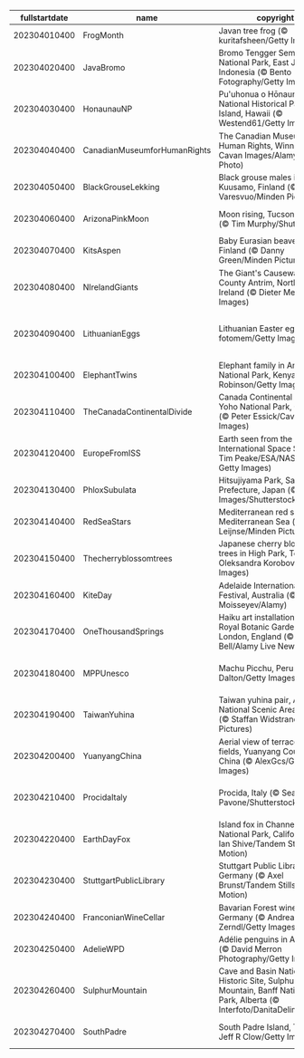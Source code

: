 |fullstartdate|name|copyright|title|image|
|--|--|--|--|--|
202304010400|FrogMonth|Javan tree frog (© kuritafsheen/Getty Images)|Is it green with envy?|![](/en-CA/2023/04/202304010400FrogMonth.jpg)|
202304020400|JavaBromo|Bromo Tengger Semeru National Park, East Java, Indonesia (© Bento Fotography/Getty Images)|Where is this ethereal mountain?|![](/en-CA/2023/04/202304020400JavaBromo.jpg)|
202304030400|HonaunauNP|Pu'uhonua o Hōnaunau National Historical Park, Big Island, Hawaii (© Westend61/Getty Images)|Chasing rainbows|![](/en-CA/2023/04/202304030400HonaunauNP.jpg)|
202304040400|CanadianMuseumforHumanRights|The Canadian Museum for Human Rights, Winnipeg (© Cavan Images/Alamy Stock Photo)|Where are these illuminated walkways?|![](/en-CA/2023/04/202304040400CanadianMuseumforHumanRights.jpg)|
202304050400|BlackGrouseLekking|Black grouse males in Kuusamo, Finland (© Markus Varesvuo/Minden Pictures)|Let’s have a lek, see?|![](/en-CA/2023/04/202304050400BlackGrouseLekking.jpg)|
202304060400|ArizonaPinkMoon|Moon rising, Tucson, Arizona (© Tim Murphy/Shutterstock)|A pink moon over Arizona|![](/en-CA/2023/04/202304060400ArizonaPinkMoon.jpg)|
202304070400|KitsAspen|Baby Eurasian beavers, Finland (© Danny Green/Minden Pictures)|Two hungry baby beavers|![](/en-CA/2023/04/202304070400KitsAspen.jpg)|
202304080400|NIrelandGiants|The Giant's Causeway, County Antrim, Northern Ireland (© Dieter Meyrl/Getty Images)|A legend sprung from the ground|![](/en-CA/2023/04/202304080400NIrelandGiants.jpg)|
202304090400|LithuanianEggs|Lithuanian Easter eggs (© fotomem/Getty Images)|A delightfully ornate Easter display|![](/en-CA/2023/04/202304090400LithuanianEggs.jpg)|
202304100400|ElephantTwins|Elephant family in Amboseli National Park, Kenya (© Diana Robinson/Getty Images)|Strong sibling bonds|![](/en-CA/2023/04/202304100400ElephantTwins.jpg)|
202304110400|TheCanadaContinentalDivide|Canada Continental Divide, Yoho National Park, Canada (© Peter Essick/Cavan Images)|A glimpse of Yoho National Park|![](/en-CA/2023/04/202304110400TheCanadaContinentalDivide.jpg)|
202304120400|EuropeFromISS|Earth seen from the International Space Station (© Tim Peake/ESA/NASA via Getty Images)|A view that’s out of this world|![](/en-CA/2023/04/202304120400EuropeFromISS.jpg)|
202304130400|PhloxSubulata|Hitsujiyama Park, Saitama Prefecture, Japan (© Takashi Images/Shutterstock)|Pretty in pink|![](/en-CA/2023/04/202304130400PhloxSubulata.jpg)|
202304140400|RedSeaStars|Mediterranean red sea stars, Mediterranean Sea (© Hans Leijnse/Minden Pictures)|Stars in daylight|![](/en-CA/2023/04/202304140400RedSeaStars.jpg)|
202304150400|Thecherryblossomtrees|Japanese cherry blossom trees in High Park, Toronto (© Oleksandra Korobova/Getty Images)|A street filled with sakura trees|![](/en-CA/2023/04/202304150400Thecherryblossomtrees.jpg)|
202304160400|KiteDay|Adelaide International Kite Festival, Australia (© Andrey Moisseyev/Alamy)|Go fly a kite!|![](/en-CA/2023/04/202304160400KiteDay.jpg)|
202304170400|OneThousandSprings|Haiku art installation, Kew Royal Botanic Gardens, London, England (© Guy Bell/Alamy Live News)|Poetry in suspense|![](/en-CA/2023/04/202304170400OneThousandSprings.jpg)|
202304180400|MPPUnesco|Machu Picchu, Peru (© Dora Dalton/Getty Images)|A mountaintop cultural wonder|![](/en-CA/2023/04/202304180400MPPUnesco.jpg)|
202304190400|TaiwanYuhina|Taiwan yuhina pair, Alishan National Scenic Area, Taiwan (© Staffan Widstrand/Minden Pictures)|A cuddling pair of Taiwan yuhina|![](/en-CA/2023/04/202304190400TaiwanYuhina.jpg)|
202304200400|YuanyangChina|Aerial view of terraced rice fields, Yuanyang County, China (© AlexGcs/Getty Images)|An iridescent view|![](/en-CA/2023/04/202304200400YuanyangChina.jpg)|
202304210400|ProcidaItaly|Procida, Italy (© Sean Pavone/Shutterstock)|A vibrant, sun-drenched island|![](/en-CA/2023/04/202304210400ProcidaItaly.jpg)|
202304220400|EarthDayFox|Island fox in Channel Islands National Park, California (© Ian Shive/Tandem Stills + Motion)|Where can you find this cute creature?|![](/en-CA/2023/04/202304220400EarthDayFox.jpg)|
202304230400|StuttgartPublicLibrary|Stuttgart Public Library, Germany (© Axel Brunst/Tandem Stills + Motion)|A book lover’s paradise|![](/en-CA/2023/04/202304230400StuttgartPublicLibrary.jpg)|
202304240400|FranconianWineCellar|Bavarian Forest wine cellar, Germany (© Andreas Zerndl/Getty Images)|Hiding in the woods|![](/en-CA/2023/04/202304240400FranconianWineCellar.jpg)|
202304250400|AdelieWPD|Adélie penguins in Antarctica (© David Merron Photography/Getty Images)|Chilling out on an ice floe|![](/en-CA/2023/04/202304250400AdelieWPD.jpg)|
202304260400|SulphurMountain|Cave and Basin National Historic Site, Sulphur Mountain, Banff National Park, Alberta (© Interfoto/DanitaDelimont.com)|The origin of Canada's national parks|![](/en-CA/2023/04/202304260400SulphurMountain.jpg)|
202304270400|SouthPadre|South Padre Island, Texas (© Jeff R Clow/Getty Images)|An endless stretch of sky|![](/en-CA/2023/04/202304270400SouthPadre.jpg)|
